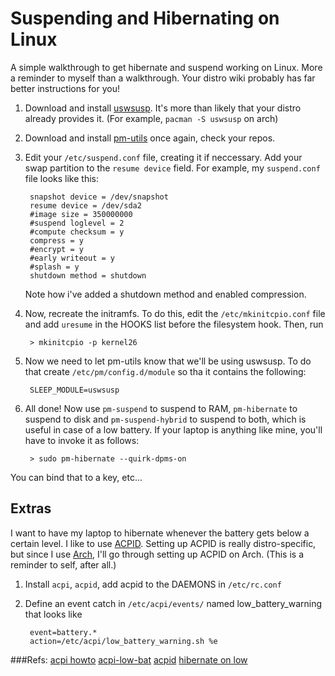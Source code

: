 Suspending and Hibernating on Linux
===================================
A simple walkthrough to get hibernate and suspend working on Linux. More a reminder to myself than a walkthrough. Your distro wiki probably has far better instructions for you!

1. Download and install [uswsusp](http://suspend.sourceforge.net/). It's more than likely that your distro already provides it. (For example, `pacman -S uswsusp` on arch)

2. Download and install [pm-utils](http://pm-utils.freedesktop.org/wiki/) once again, check your repos.

3. Edit your `/etc/suspend.conf` file, creating it if neccessary. Add your swap partition to the `resume device` field. For example, my `suspend.conf` file looks like this:

        snapshot device = /dev/snapshot
        resume device = /dev/sda2
        #image size = 350000000
        #suspend loglevel = 2
        #compute checksum = y
        compress = y
        #encrypt = y
        #early writeout = y
        #splash = y
        shutdown method = shutdown

    Note how i've added a shutdown method and enabled compression.

4. Now, recreate the initramfs. To do this, edit the `/etc/mkinitcpio.conf` file and add `uresume` in the HOOKS list before the filesystem hook. Then, run

        > mkinitcpio -p kernel26

5. Now we need to let pm-utils know that we'll be using uswsusp. To do that create `/etc/pm/config.d/module` so tha it contains the following:

        SLEEP_MODULE=uswsusp

6. All done! Now use `pm-suspend` to suspend to RAM, `pm-hibernate` to suspend to disk and `pm-suspend-hybrid` to suspend to both, which is useful in case of a low battery. If your laptop is anything like mine, you'll have to invoke it as follows:

        > sudo pm-hibernate --quirk-dpms-on

You can bind that to a key, etc...

Extras
------
I want to have my laptop to hibernate whenever the battery gets below a certain level. I like to use [ACPID](http://acpid.sourceforge.net/). Setting up ACPID is really distro-specific, but since I use [Arch](http://www.archlinux.org), I'll go through setting up ACPID on Arch. (This is a reminder to self, after all.)

1. Install `acpi`, `acpid`, add acpid to the DAEMONS in `/etc/rc.conf`

2. Define an event catch in `/etc/acpi/events/` named low_battery_warning that looks like 

        event=battery.*
        action=/etc/acpi/low_battery_warning.sh %e


###Refs:
[acpi howto](http://www.columbia.edu/~ariel/acpi/acpi_howto.txt)
[acpi-low-bat](http://mindspill.net/computing/linux-notes/acpi/acpi-low-battery-warning.html)
[acpid](http://wiki.archlinux.org/index.php/Acpid)
[hibernate on low](http://bbs.archlinux.org/viewtopic.php?id=44080)
